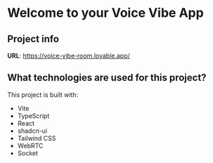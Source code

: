 # Welcome to your Voice Vibe App

## Project info

**URL**: https://voice-vibe-room.lovable.app/

## What technologies are used for this project?

This project is built with:

- Vite
- TypeScript
- React
- shadcn-ui
- Tailwind CSS
- WebRTC
- Socket
  
